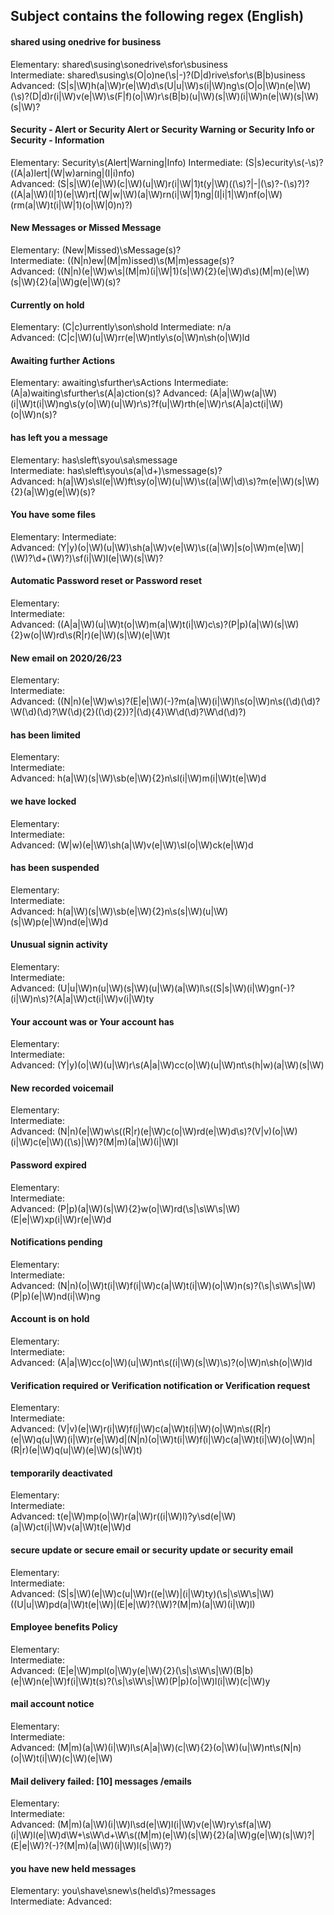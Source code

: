 ## Subject contains the following regex (English)

#### shared using onedrive for business
Elementary: shared\susing\sonedrive\sfor\sbusiness  
Intermediate: shared\susing\s(O|o)ne(\s|-)?(D|d)rive\sfor\s(B|b)usiness  
Advanced: (S|s|\W)h(a|\W)r(e|\W)d\s(U|u|\W)s(i|\W)ng\s(O|o|\W)n(e|\W)(\s)?(D|d)r(i|\W)v(e|\W)\s(F|f)(o|\W)r\s(B|b)(u|\W)(s|\W)(i|\W)n(e|\W)(s|\W)(s|\W)?
#### Security - Alert or Security Alert or Security Warning or Security Info or Security - Information
Elementary: Security\s(Alert|Warning|Info) 
Intermediate: (S|s)ecurity\s(\-\s)?((A|a)lert|(W|w)arning|(I|i)nfo)    
Advanced: (S|s|\W)(e|\W)(c|\W)(u|\W)r(i|\W|1)t(y|\W)((\s)?|-|(\s)?-(\s)?)?((A|a|\W)(l|1)(e|\W)rt|(W|w|\W)(a|\W)rn(i|\W|1)ng|(I|i|1|\W)nf(o|\W)(rm(a|\W)t(i|\W|1)(o|\W|0)n)?)
#### New Messages or Missed Message
Elementary: (New|Missed)\sMessage(s)?  
Intermediate: ((N|n)ew|(M|m)issed)\s(M|m)essage(s)?  
Advanced: ((N|n)(e|\W)w\s|(M|m)(i|\W|1)(s|\W){2}(e|\W)d\s)(M|m)(e|\W)(s|\W){2}(a|\W)g(e|\W)(s)?
#### Currently on hold  
Elementary: (C|c)urrently\son\shold 
Intermediate: n/a  
Advanced: (C|c|\W)(u|\W)rr(e|\W)ntly\s(o|\W)n\sh(o|\W)ld
#### Awaiting further Actions 
Elementary: awaiting\sfurther\sActions 
Intermediate: (A|a)waiting\sfurther\s(A|a)ction(s)? 
Advanced: (A|a|\W)w(a|\W)(i|\W)t(i|\W)ng\s(y(o|\W)(u|\W)r\s)?f(u|\W)rth(e|\W)r\s(A|a)ct(i|\W)(o|\W)n(s)?
#### has left you a message
Elementary: has\sleft\syou\sa\smessage  
Intermediate: has\sleft\syou\s(a|\d+)\smessage(s)?  
Advanced: h(a|\W)s\sl(e|\W)ft\sy(o|\W)(u|\W)\s((a|\W|\d)\s)?m(e|\W)(s|\W){2}(a|\W)g(e|\W)(s)?
#### You have some files
Elementary: 
Intermediate:  
Advanced: (Y|y)(o|\W)(u|\W)\sh(a|\W)v(e|\W)\s((a|\W)|s(o|\W)m(e|\W)|(\W)?\d+(\W)?)\sf(i|\W)l(e|\W)(s|\W)?
#### Automatic Password reset or Password reset
Elementary:  
Intermediate:  
Advanced: ((A|a|\W)(u|\W)t(o|\W)m(a|\W)t(i|\W)c\s)?(P|p)(a|\W)(s|\W){2}w(o|\W)rd\s(R|r)(e|\W)(s|\W)(e|\W)t
#### New email on 2020/26/23
Elementary:  
Intermediate:  
Advanced: ((N|n)(e|\W)w\s)?(E|e|\W)(-)?m(a|\W)(i|\W)l\s(o|\W)n\s((\d)(\d)?\W(\d)(\d)?\W(\d){2}((\d){2})?|(\d){4}\W\d(\d)?\W\d(\d)?)
#### has been limited
Elementary:  
Intermediate:  
Advanced: h(a|\W)(s|\W)\sb(e|\W){2}n\sl(i|\W)m(i|\W)t(e|\W)d
#### we have locked
Elementary:  
Intermediate:  
Advanced: (W|w)(e|\W)\sh(a|\W)v(e|\W)\sl(o|\W)ck(e|\W)d
#### has been suspended
Elementary:  
Intermediate:  
Advanced: h(a|\W)(s|\W)\sb(e|\W){2}n\s(s|\W)(u|\W)(s|\W)p(e|\W)nd(e|\W)d
#### Unusual signin activity
Elementary:  
Intermediate:  
Advanced: (U|u|\W)n(u|\W)(s|\W)(u|\W)(a|\W)l\s((S|s|\W)(i|\W)gn(-)?(i|\W)n\s)?(A|a|\W)ct(i|\W)v(i|\W)ty
#### Your account was or Your account has
Elementary:  
Intermediate:  
Advanced: (Y|y)(o|\W)(u|\W)r\s(A|a|\W)cc(o|\W)(u|\W)nt\s(h|w)(a|\W)(s|\W)
#### New recorded voicemail
Elementary:  
Intermediate:  
Advanced: (N|n)(e|\W)w\s((R|r)(e|\W)c(o|\W)rd(e|\W)d\s)?(V|v)(o|\W)(i|\W)c(e|\W)((\s)|\W)?(M|m)(a|\W)(i|\W)l
#### Password expired
Elementary:  
Intermediate:  
Advanced: (P|p)(a|\W)(s|\W){2}w(o|\W)rd(\s|\s\W\s|\W)(E|e|\W)xp(i|\W)r(e|\W)d
#### Notifications pending
Elementary:  
Intermediate:  
Advanced: (N|n)(o|\W)t(i|\W)f(i|\W)c(a|\W)t(i|\W)(o|\W)n(s)?(\s|\s\W\s|\W)(P|p)(e|\W)nd(i|\W)ng
#### Account is on hold
Elementary:  
Intermediate:  
Advanced: (A|a|\W)cc(o|\W)(u|\W)nt\s((i|\W)(s|\W)\s)?(o|\W)n\sh(o|\W)ld
#### Verification required or Verification notification or Verification request
Elementary:  
Intermediate:  
Advanced: (V|v)(e|\W)r(i|\W)f(i|\W)c(a|\W)t(i|\W)(o|\W)n\s((R|r)(e|\W)q(u|\W)(i|\W)r(e|\W)d|(N|n)(o|\W)t(i|\W)f(i|\W)c(a|\W)t(i|\W)(o|\W)n|(R|r)(e|\W)q(u|\W)(e|\W)(s|\W)t)
#### temporarily deactivated
Elementary:  
Intermediate:  
Advanced: t(e|\W)mp(o|\W)r(a|\W)r((i|\W)l)?y\sd(e|\W)(a|\W)ct(i|\W)v(a|\W)t(e|\W)d
#### secure update or secure email or security update or security email
Elementary:  
Intermediate:  
Advanced: (S|s|\W)(e|\W)c(u|\W)r((e|\W)|(i|\W)ty)(\s|\s\W\s|\W)((U|u|\W)pd(a|\W)t(e|\W)|(E|e|\W)?(\W)?(M|m)(a|\W)(i|\W)l)
#### Employee benefits Policy
Elementary:  
Intermediate:  
Advanced: (E|e|\W)mpl(o|\W)y(e|\W){2}(\s|\s\W\s|\W)(B|b)(e|\W)n(e|\W)f(i|\W)t(s)?(\s|\s\W\s|\W)(P|p)(o|\W)l(i|\W)(c|\W)y
#### mail account notice
Elementary:  
Intermediate:  
Advanced: (M|m)(a|\W)(i|\W)l\s(A|a|\W)(c|\W){2}(o|\W)(u|\W)nt\s(N|n)(o|\W)t(i|\W)(c|\W)(e|\W)
#### Mail delivery failed: [10] messages /emails
Elementary:  
Intermediate:  
Advanced: (M|m)(a|\W)(i|\W)l\sd(e|\W)l(i|\W)v(e|\W)ry\sf(a|\W)(i|\W)l(e|\W)d\W+\s\W\d+\W\s((M|m)(e|\W)(s|\W){2}(a|\W)g(e|\W)(s|\W)?|(E|e|\W)?(\-)?(M|m)(a|\W)(i|\W)l(s|\W)?)  
#### you have new held messages
Elementary: you\shave\snew\s(held\s)?messages  
Intermediate: 
Advanced: 
